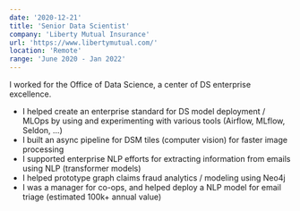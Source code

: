 ```yaml
---
date: '2020-12-21'
title: 'Senior Data Scientist'
company: 'Liberty Mutual Insurance'
url: 'https://www.libertymutual.com/'
location: 'Remote'
range: 'June 2020 - Jan 2022'
---
```


I worked for the Office of Data Science, a center of DS enterprise excellence.

- I helped create an enterprise standard for DS model deployment / MLOps by using and experimenting with various tools (Airflow, MLflow, Seldon, ...)
- I built an async pipeline for DSM tiles (computer vision) for faster image processing
- I supported enterprise NLP efforts for extracting information from emails using NLP (transformer models)
- I helped prototype graph claims fraud analytics / modeling using Neo4j
- I was a manager for co-ops, and helped deploy a NLP model for email triage (estimated 100k+ annual value)
